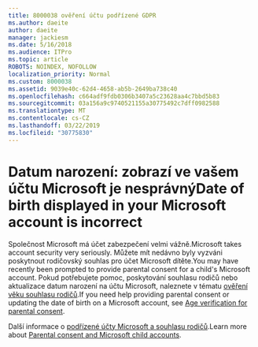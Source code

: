 ```yaml
---
title: 8000038 ověření účtu podřízené GDPR
ms.author: daeite
author: daeite
manager: jackiesm
ms.date: 5/16/2018
ms.audience: ITPro
ms.topic: article
ROBOTS: NOINDEX, NOFOLLOW
localization_priority: Normal
ms.custom: 8000038
ms.assetid: 9039e40c-62d4-4658-ab5b-2649ba738c40
ms.openlocfilehash: c664adf9fdb0306b3407a5c23628aa4c7bbd5b83
ms.sourcegitcommit: 03a156a9c9740521155a30775492c7dff0982588
ms.translationtype: MT
ms.contentlocale: cs-CZ
ms.lasthandoff: 03/22/2019
ms.locfileid: "30775830"
---
```

# <a name="date-of-birth-displayed-in-your-microsoft-account-is-incorrect"></a><span data-ttu-id="e784c-102">Datum narození: zobrazí ve vašem účtu Microsoft je nesprávný</span><span class="sxs-lookup"><span data-stu-id="e784c-102">Date of birth displayed in your Microsoft account is incorrect</span></span>

<span data-ttu-id="e784c-103">Společnost Microsoft má účet zabezpečení velmi vážně.</span><span class="sxs-lookup"><span data-stu-id="e784c-103">Microsoft takes account security very seriously.</span></span> <span data-ttu-id="e784c-104">Můžete mít nedávno byly vyzváni poskytnout rodičovský souhlas pro účet Microsoft dítěte.</span><span class="sxs-lookup"><span data-stu-id="e784c-104">You may have recently been prompted to provide parental consent for a child's Microsoft account.</span></span> <span data-ttu-id="e784c-105">Pokud potřebujete pomoc, poskytování souhlasu rodičů nebo aktualizace datum narození na účtu Microsoft, naleznete v tématu [ověření věku souhlasu rodičů](https://go.microsoft.com/fwlink/p/?linkid=874364).</span><span class="sxs-lookup"><span data-stu-id="e784c-105">If you need help providing parental consent or updating the date of birth on a Microsoft account, see [Age verification for parental consent](https://go.microsoft.com/fwlink/p/?linkid=874364).</span></span>
  
<span data-ttu-id="e784c-106">Další informace o [podřízené účty Microsoft a souhlasu rodičů](https://go.microsoft.com/fwlink/p/?linkid=874365).</span><span class="sxs-lookup"><span data-stu-id="e784c-106">Learn more about [Parental consent and Microsoft child accounts](https://go.microsoft.com/fwlink/p/?linkid=874365).</span></span>
  

